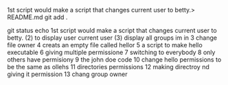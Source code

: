 1st script would make a script that changes current user to betty.> README.md
git add .

git status
echo 1st script would make a script that changes current user to betty.
(2) to display user current user
(3) display all groups im in
3 change file owner
4 creats an empty file called hellor
5 a script to make hello executable
6 giving multiple permissione
7 switching to everybody
8 only others have permisiony
9 the john doe code
10 change hello permissions to be the same as ollehs
11 directories permissions
12 making directroy nd giving it permission
13 chang group owner
